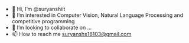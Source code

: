 - 👋 Hi, I’m @suryanshiit
- 👀 I’m interested in Computer Vision, Natural Language Processing and competitive programming
- 💞️ I’m looking to collaborate on ...
- 📫 How to reach me suryanshs16103@gmail.com

<!---
suryanshiit/suryanshiit is a ✨ special ✨ repository because its `README.md` (this file) appears on your GitHub profile.
You can click the Preview link to take a look at your changes.
--->
